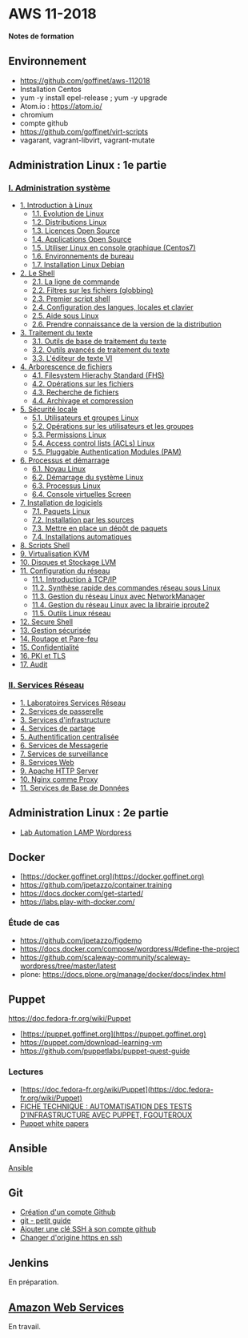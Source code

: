 # AWS 11-2018

**Notes de formation**

<!-- toc -->

## Environnement

* https://github.com/goffinet/aws-112018
* Installation Centos
* yum -y install epel-release ; yum -y upgrade
* Atom.io : https://atom.io/
* chromium
* compte github
* https://github.com/goffinet/virt-scripts
* vagarant, vagrant-libvirt, vagrant-mutate

## Administration Linux : 1e partie

### [I. Administration système](https://linux.goffinet.org/00_administration_systeme/)

- [1. Introduction à Linux](https://linux.goffinet.org/01-00-introduction-a-linux/)
    - [1.1. Evolution de Linux](https://linux.goffinet.org/01-01-evolution-de-linux/)
    - [1.2. Distributions Linux](https://linux.goffinet.org/01-02-distributions-linux-et-cycles-de-maintenance/)
    - [1.3. Licences Open Source](https://linux.goffinet.org/01-03-licences-open-source/)
    - [1.4. Applications Open Source](https://linux.goffinet.org/01-04-applications-open-source/)
    - [1.5. Utiliser Linux en console graphique (Centos7)](https://linux.goffinet.org/01-05-utiliser-linux-en-console-graphique-centos7/)
    - [1.6. Environnements de bureau](https://linux.goffinet.org/01-06-environnements-de-bureau/)
    - [1.7. Installation Linux Debian](https://linux.goffinet.org/01-07-installation-linux-debian/)
- [2. Le Shell](https://linux.goffinet.org/02-00-le-shell/)
    - [2.1. La ligne de commande](https://linux.goffinet.org/02-01-la-ligne-de-commande/)
    - [2.2. Filtres sur les fichiers (globbing)](https://linux.goffinet.org/02-02-filtres-sur-les-fichiers-globbing/)
    - [2.3. Premier script shell](https://linux.goffinet.org/02-03-premier-script-shell/)
    - [2.4. Configuration des langues, locales et clavier](https://linux.goffinet.org/02-04-langues-locales-clavier/)
    - [2.5. Aide sous Linux](https://linux.goffinet.org/02-05-aide-sous-linux/)
    - [2.6. Prendre connaissance de la version de la distribution](https://linux.goffinet.org/02-06-prendre-connaissance-de-la-version-de-la-distribution/)
- [3. Traitement du texte](https://linux.goffinet.org/03-00-traitement-du-texte/)
    - [3.1. Outils de base de traitement du texte](https://linux.goffinet.org/03-01-outils-de-base-traitement-du-texte/)
    - [3.2. Outils avancés de traitement du texte](https://linux.goffinet.org/03-02-outils-avances-traitement-du-texte/)
    - [3.3. L'éditeur de texte VI](https://linux.goffinet.org/03-03-editeur-de-texte-vi/)
- [4. Arborescence de fichiers](https://linux.goffinet.org/04-00-arborescence-de-fichiers/)
    - [4.1. Filesystem Hierachy Standard (FHS)](https://linux.goffinet.org/04-01-filesystem-hierachy-standard/)
    - [4.2. Opérations sur les fichiers](https://linux.goffinet.org/04-02-operations-sur-les-fichiers/)
    - [4.3. Recherche de fichiers](https://linux.goffinet.org/04-03-recherche-de-fichiers/)
    - [4.4. Archivage et compression](https://linux.goffinet.org/04-04-archivage-et-compression/)
- [5. Sécurité locale](https://linux.goffinet.org/05-00-securite-locale/)
    - [5.1. Utilisateurs et groupes Linux](https://linux.goffinet.org/05-01-utilisateurs-et-groupes-linux/)
    - [5.2. Opérations sur les utilisateurs et les groupes](https://linux.goffinet.org/05-02-operations-sur-les-utilisateurs-et-les-groupes/)
    - [5.3. Permissions Linux](https://linux.goffinet.org/05-03-permissions-linux/)
    - [5.4. Access control lists (ACLs) Linux](https://linux.goffinet.org/05-04-access-control-lists-acls-linux/)
    - [5.5. Pluggable Authentication Modules (PAM)](https://linux.goffinet.org/05-05-pluggable-authentication-modules-pam/)
- [6. Processus et démarrage](https://linux.goffinet.org/06-00-processus-et-demarrage/)
    - [6.1. Noyau Linux](https://linux.goffinet.org/06-01-noyau-linux/)
    - [6.2. Démarrage du système Linux](https://linux.goffinet.org/06-02-demarrage-du-systeme-linux/)
    - [6.3. Processus Linux](https://linux.goffinet.org/06-03-processus-linux/)
    - [6.4. Console virtuelles Screen](https://linux.goffinet.org/06-04-consoles-virtuelles-screen/)
- [7. Installation de logiciels](https://linux.goffinet.org/07-00-installation-logiciels/)
    - [7.1. Paquets Linux](https://linux.goffinet.org/07-01-paquets-linux/)
    - [7.2. Installation par les sources](https://linux.goffinet.org/07-02-installation-par-les-sources/)
    - [7.3. Mettre en place un dépôt de paquets](https://linux.goffinet.org/07-03-mettre-en-place-un-depot-de-paquets/)
    - [7.4. Installations automatiques](https://linux.goffinet.org/07-04-installations-automatiques/)
- [8. Scripts Shell](https://linux.goffinet.org/08-scripts-shell/)
- [9. Virtualisation KVM](https://linux.goffinet.org/09-virtualisation-kvm/)
- [10. Disques et Stockage LVM](https://linux.goffinet.org/10-disques-et-stockage-lvm/)
- [11. Configuration du réseau](https://linux.goffinet.org/11-00-configuration-du-reseau/)
    - [11.1. Introduction à TCP/IP](https://linux.goffinet.org/11-01-introduction-a-tcp-ip/)
    - [11.2. Synthèse rapide des commandes réseau sous Linux](https://linux.goffinet.org/11-02-synthese-des-commandes-reseau/)
    - [11.3. Gestion du réseau Linux avec NetworkManager](https://linux.goffinet.org/11-03-gestion-du-reseau-linux-avec-networkmanager/)
    - [11.4. Gestion du réseau Linux avec la librairie iproute2](https://linux.goffinet.org/11-04-gestion-du-reseau-linux-avec-la-librairie-iproute2/)
    - [11.5. Outils Linux réseau](https://linux.goffinet.org/11-05-outils-linux-reseau/)
- [12. Secure Shell](https://linux.goffinet.org/12-secure-shell/)
- [13. Gestion sécurisée](https://linux.goffinet.org/13-gestion-securisee/)
- [14. Routage et Pare-feu](https://linux.goffinet.org/14-routage-et-pare-feu/)
- [15. Confidentialité](https://linux.goffinet.org/41_securite_linux_confidentialite/)
- [16. PKI et TLS ](https://linux.goffinet.org/42_securite_linux_pki_et_tls/)
- [17. Audit](https://linux.goffinet.org/43_securite_linux_audit/)

### [II. Services Réseau](https://linux.goffinet.org/20_services_reseau/)

- [1. Laboratoires Services Réseau](https://linux.goffinet.org/20a_laboratoires_services_reseau/)
- [2. Services de passerelle](https://linux.goffinet.org/21_services_de_passerelle/)
- [3. Services d'infrastructure](https://linux.goffinet.org/22_services_infrastructure/)
- [4. Services de partage](https://linux.goffinet.org/23_services_partage/)
- [5. Authentification centralisée](https://linux.goffinet.org/24_services_authentification_centralisee/)
- [6. Services de Messagerie](https://linux.goffinet.org/25_services_messagerie/)
- [7. Services de surveillance](https://linux.goffinet.org/26_services_de_surveillance/)
- [8. Services Web](https://linux.goffinet.org/30_services_web/)
- [9. Apache HTTP Server](https://linux.goffinet.org/31_services_apache_http_server/)
- [10. Nginx comme Proxy](https://linux.goffinet.org/32_services_nginx/)
- [11. Services de Base de Données](https://linux.goffinet.org/33_services_base_de_donnees/)

## Administration Linux : 2e partie

* [Lab Automation LAMP Wordpress](lab-automation-wordpress.md)

## Docker

* [https://docker.goffinet.org](https://docker.goffinet.org)
* https://github.com/jpetazzo/container.training
* https://docs.docker.com/get-started/
* https://labs.play-with-docker.com/

### Étude de cas

* https://github.com/jpetazzo/figdemo
* https://docs.docker.com/compose/wordpress/#define-the-project
* https://github.com/scaleway-community/scaleway-wordpress/tree/master/latest
* plone: https://docs.plone.org/manage/docker/docs/index.html


## Puppet
https://doc.fedora-fr.org/wiki/Puppet
* [https://puppet.goffinet.org](https://puppet.goffinet.org)
* https://puppet.com/download-learning-vm
* https://github.com/puppetlabs/puppet-quest-guide

### Lectures

* [https://doc.fedora-fr.org/wiki/Puppet](https://doc.fedora-fr.org/wiki/Puppet)
* [FICHE TECHNIQUE : AUTOMATISATION DES TESTS D’INFRASTRUCTURE AVEC PUPPET, FGOUTEROUX](https://blog.d2si.io/2015/03/18/technique-puppet-beaker/)
* [Puppet white papers](https://puppet.com/resources/whitepaper)

## Ansible

[Ansible](https://ansible.goffinet.org)

## Git

* [Création d'un compte Github](https://nexus-coding.blogspot.com/2015/10/tutoriel-creation-dun-compte-github-et.html)
* [git - petit guide](http://rogerdudler.github.io/git-guide/index.fr.html)
* [Ajouter une clé SSH à son compte github](https://help.github.com/articles/adding-a-new-ssh-key-to-your-github-account/)
* [Changer d'origine https en ssh](https://help.github.com/articles/changing-a-remote-s-url/)

## Jenkins

En préparation.

## [Amazon Web Services](https://aws-dev.goffinet.org)

En travail.
